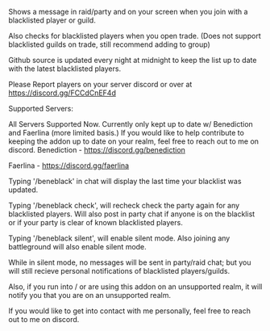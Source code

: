 Shows a message in raid/party and on your screen when you join with a blacklisted player or guild.

Also checks for blacklisted players when you open trade.  (Does not support blacklisted guilds on trade, still recommend adding to group)


Github source is updated every night at midnight to keep the list up to date with the latest blacklisted players.



Please Report players on your server discord or over at https://discord.gg/FCCdCnEF4d


Supported Servers:

All Servers Supported Now.  Currently only kept up to date w/ Benediction and Faerlina (more limited basis.)
If you would like to help contribute to keeping the addon up to date on your realm, feel free to reach out to me on discord.
Benediction - https://discord.gg/benediction

Faerlina - https://discord.gg/faerlina



Typing '/beneblack' in chat will display the last time your blacklist was updated.

Typing '/beneblack check', will recheck check the party again for any blacklisted players. Will also post in party chat if anyone is on the blacklist or if your party is clear of known blacklisted players.

Typing '/beneblack silent', will enable silent mode.
Also joining any battleground will also enable silent mode.

While in silent mode, no messages will be sent in party/raid chat; but you will still recieve personal notifications of blacklisted players/guilds.

Also, if you run into / or are using this addon on an unsupported realm, it will notify you that you are on an unsupported realm.




If you would like to get into contact with me personally, feel free to reach out to me on discord.